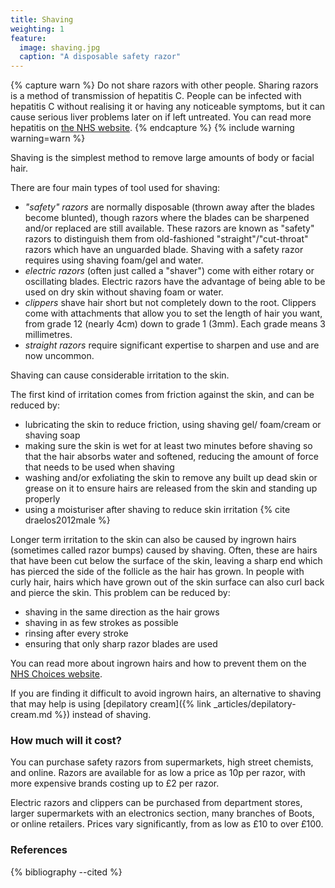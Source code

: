 ```yaml
---
title: Shaving
weighting: 1
feature:
  image: shaving.jpg
  caption: "A disposable safety razor"
---
```


{% capture warn %}
Do not share razors with other people. Sharing razors is a method of transmission of hepatitis C. People can be infected with hepatitis C without realising it or having any noticeable symptoms, but it can cause serious liver problems later on if left untreated. You can read more hepatitis on [the NHS website](http://www.nhs.uk/conditions/hepatitis-c/Pages/Introduction.aspx).
{% endcapture %}
{% include warning warning=warn %}

Shaving is the simplest method to remove large amounts of body or facial hair.

There are four main types of tool used for shaving:

- *"safety" razors* are normally disposable (thrown away after the blades become blunted), though razors where the blades can be sharpened and/or replaced are still available. These razors are known as "safety" razors to distinguish them from old-fashioned "straight"/"cut-throat" razors which have an unguarded blade. Shaving with a safety razor requires using shaving foam/gel and water.
- *electric razors* (often just called a "shaver") come with either rotary or oscillating blades. Electric razors have the advantage of being able to be used on dry skin without shaving foam or water.
- *clippers* shave hair short but not completely down to the root. Clippers come with attachments that allow you to set the length of hair you want, from grade 12 (nearly 4cm) down to grade 1 (3mm). Each grade means 3 millimetres.
- *straight razors* require significant expertise to sharpen and use and are now uncommon.

Shaving can cause considerable irritation to the skin. 

The first kind of irritation comes from friction against the skin, and can be reduced by:

- lubricating the skin to reduce friction, using shaving gel/ foam/cream or shaving soap
- making sure the skin is wet for at least two minutes before shaving so that the hair absorbs water and softened, reducing the amount of force that needs to be used when shaving
- washing and/or exfoliating the skin to remove any built up dead skin or grease on it to ensure hairs are released from the skin and standing up properly
- using a moisturiser after shaving to reduce skin irritation {% cite draelos2012male %}

Longer term irritation to the skin can also be caused by ingrown hairs (sometimes called razor bumps) caused by shaving. Often, these are hairs that have been cut below the surface of the skin, leaving a sharp end which has pierced the side of the follicle as the hair has grown. In people with curly hair, hairs which have grown out of the skin surface can also curl back and pierce the skin. This problem can be reduced by:

- shaving in the same direction as the hair grows
- shaving in as few strokes as possible
- rinsing after every stroke
- ensuring that only sharp razor blades are used

You can read more about ingrown hairs and how to prevent them on the [NHS Choices website](http://www.nhs.uk/conditions/ingrown-hairs/Pages/Introduction.aspx).

If you are finding it difficult to avoid ingrown hairs, an alternative to shaving that may help is using [depilatory cream]({% link _articles/depilatory-cream.md %}) instead of shaving.

### How much will it cost?

You can purchase safety razors from supermarkets, high street chemists, and online. Razors are available for as low a price as 10p per razor, with more expensive brands costing up to £2 per razor.

Electric razors and clippers can be purchased from department stores, larger supermarkets with an electronics section, many branches of Boots, or online retailers. Prices vary significantly, from as low as £10 to over £100.

### References

{% bibliography --cited %}